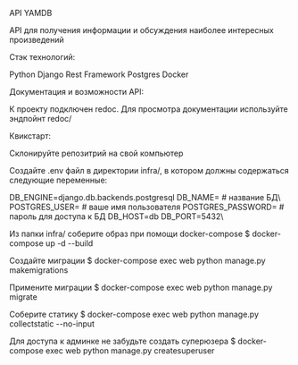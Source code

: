 API YAMDB

API для получения информации и обсуждения наиболее интересных произведений

Стэк технологий:

Python
Django Rest Framework
Postgres
Docker

Документация и возможности API:

К проекту подключен redoc. Для просмотра документации используйте эндпойнт redoc/

Квикстарт:

Склонируйте репозитрий на свой компьютер

Создайте .env файл в директории infra/, в котором должны содержаться следующие переменные:

DB_ENGINE=django.db.backends.postgresql
DB_NAME= # название БД\ POSTGRES_USER= # ваше имя пользователя
POSTGRES_PASSWORD= # пароль для доступа к БД
DB_HOST=db
DB_PORT=5432\

Из папки infra/ соберите образ при помощи docker-compose $ docker-compose up -d --build

Создайте миграции $ docker-compose exec web python manage.py makemigrations

Примените миграции $ docker-compose exec web python manage.py migrate

Соберите статику $ docker-compose exec web python manage.py collectstatic --no-input

Для доступа к админке не забудьте создать суперюзера $ docker-compose exec web python manage.py createsuperuser
